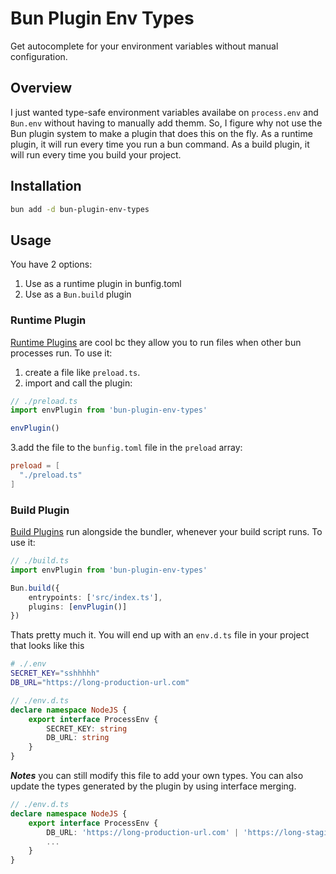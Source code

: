 # Bun Plugin Env Types

Get autocomplete for your environment variables without manual configuration.

## Overview

I just wanted type-safe environment variables availabe on `process.env` and `Bun.env` without having to manually add themm. So, I figure why not use the Bun plugin system to make a plugin that does this on the fly. As a runtime plugin, it will run every time you run a bun command. As a build plugin, it will run every time you build your project.

## Installation

```zsh
bun add -d bun-plugin-env-types
```

## Usage

You have 2 options:

1. Use as a runtime plugin in bunfig.toml
2. Use as a `Bun.build` plugin

### Runtime Plugin

[Runtime Plugins](https://bun.sh/docs/runtime/plugins) are cool bc they allow you to run files when other bun processes run. To use it:

1. create a file like `preload.ts`.
2. import and call the plugin:

```ts
// ./preload.ts
import envPlugin from 'bun-plugin-env-types'

envPlugin()
```

3.add the file to the `bunfig.toml` file in the `preload` array:

```toml
preload = [
  "./preload.ts"
]
```

### Build Plugin

[Build Plugins](https://bun.sh/docs/bundler#plugins) run alongside the bundler, whenever your build script runs. To use it:

```ts
// ./build.ts
import envPlugin from 'bun-plugin-env-types'

Bun.build({
    entrypoints: ['src/index.ts'],
    plugins: [envPlugin()]
})
```

Thats pretty much it. You will end up with an `env.d.ts` file in your project that looks like this

```zsh
# ./.env
SECRET_KEY="sshhhhh"
DB_URL="https://long-production-url.com"
```

```ts
// ./env.d.ts
declare namespace NodeJS {
    export interface ProcessEnv {
        SECRET_KEY: string
        DB_URL: string
    }
}
```

_**Notes**_ you can still modify this file to add your own types. You can also update the types generated by the plugin by using interface merging.

```ts
// ./env.d.ts
declare namespace NodeJS {
    export interface ProcessEnv {
        DB_URL: 'https://long-production-url.com' | 'https://long-staging-url.com'
        ...
    }
}
```
